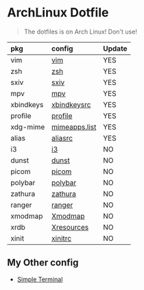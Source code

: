 # ArchLinux Dotfile

> The dotfiles is on Arch Linux!
> Don't use!

| pkg | config |Update|
|:--------|:--------|:--------|
| vim | [vim](https://github.com/KerrLiu/dotfile/tree/master/.config/vim)|YES|
| zsh | [zsh](https://github.com/KerrLiu/dotfile/tree/master/.config/zsh)|YES|
| sxiv | [sxiv](https://github.com/KerrLiu/dotfile/tree/master/.config/sxiv/exec)|YES|
| mpv | [mpv](https://github.com/KerrLiu/dotfile/tree/master/.config/mpv)|YES|
| xbindkeys | [xbindkeysrc](https://github.com/KerrLiu/dotfile/tree/master/.config/xbindkeysrc)|YES|
| profile | [profile](https://github.com/KerrLiu/dotfile/tree/master/.config/profile)|YES|
| xdg-mime | [mimeapps.list](https://github.com/KerrLiu/dotfile/tree/master/.config/mimeapps.list)|YES|
| alias | [aliasrc](https://github.com/KerrLiu/dotfile/tree/master/.config/aliasrc)|YES|
| i3 | [i3](https://github.com/KerrLiu/dotfile/tree/master/.config/i3)|NO|
| dunst | [dunst](https://github.com/KerrLiu/dotfile/tree/master/.config/dunst)|NO|
| picom | [picom](https://github.com/KerrLiu/dotfile/tree/master/.config/picom)|NO|
| polybar | [polybar](https://github.com/KerrLiu/dotfile/tree/master/.config/polybar)|NO|
| zathura | [zathura](https://github.com/KerrLiu/dotfile/tree/master/.config/zathura)|NO|
| ranger | [ranger](https://github.com/KerrLiu/dotfile/tree/master/.config/ranger)|NO|
| xmodmap | [Xmodmap](https://github.com/KerrLiu/dotfile/tree/master/.config/Xmodmap)|NO|
| xrdb | [Xresources](https://github.com/KerrLiu/dotfile/tree/master/.config/Xresources)|NO|
| xinit | [xinitrc](https://github.com/KerrLiu/dotfile/tree/master/.config/xinitrc)|NO|


## My Other config

+ [Simple Terminal](https://github.com/KerrLiu/st)


